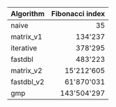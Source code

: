 | Algorithm | Fibonacci index |
|:--------- | ---------------:|
| naive | 35 |
| matrix_v1 | 134'237 |
| iterative | 378'295 |
| fastdbl | 483'223 |
| matrix_v2 | 15'212'605 |
| fastdbl_v2 | 61'870'031 |
| gmp | 143'504'297 |
